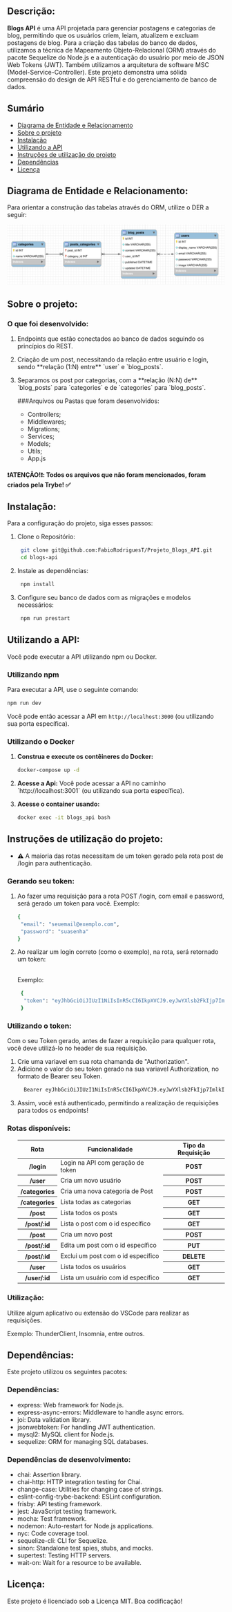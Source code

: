 ## Descrição:
**Blogs API** é uma API projetada para gerenciar postagens e categorias de blog, permitindo que os usuários criem, leiam, atualizem e excluam postagens de blog. 
Para a criação das tabelas do banco de dados, utilizamos a técnica de Mapeamento Objeto-Relacional (ORM) através do pacote Sequelize do Node.js e a autenticação do usuário por meio de JSON Web Tokens (JWT). 
Também utilizamos a arquitetura de software MSC (Model-Service-Controller). 
Este projeto demonstra uma sólida compreensão do design de API RESTful e do gerenciamento de banco de dados.


## Sumário
- [Diagrama de Entidade e Relacionamento](#Diagrama-de-Entidade-e-Relacionamento)
- [Sobre o projeto](#Sobre-o-projeto)
- [Instalação](#Instalação)
- [Utilizando a API](#Utilizando-a-API)
- [Instruções de utilização do projeto](#Instruções-de-utilização-do-projeto)
- [Dependências](#Dependências)
- [Licença](#Licença)



## Diagrama de Entidade e Relacionamento:
Para orientar a construção das tabelas através do ORM, utilize o DER a seguir:

 ![Diagrama de Entidade do Blogs-API](./blogs_api_database.png)

## Sobre o projeto:
### O que foi desenvolvido:
 <ol>  
  <li><p>Endpoints que estão conectados ao banco de dados seguindo os princípios do REST.</p></li>
 
  <li><p>Criação de um post, necessitando da relação entre usuário e login, sendo **relação (1:N) entre** `user` e `blog_posts`.</p></li>  
 
  <li><p>Separamos os post por categorias, com a **relação (N:N) de** `blog_posts` para `categories` e de `categories` para `blog_posts`.</p></li>
 
###Arquivos ou Pastas que foram desenvolvidos:
   <ul>
      <li>Controllers;</li>
      <li>Middlewares;</li>
      <li>Migrations;</li>
      <li>Services;</li>
      <li>Models;</li>
      <li>Utils;</li>
      <li>App.js</li>
   </ul>
   </p>
  </li>
 </ol>

#### :heavy_exclamation_mark:ATENÇÃO!:heavy_exclamation_mark:: Todos os arquivos que não foram mencionados, foram criados pela Trybe! :white_check_mark:

## Instalação:

Para a configuração do projeto, siga esses passos:

<ol>
 <li>
  <p>Clone o Repositório:</p>

  ```bash
   git clone git@github.com:FabioRodriguesT/Projeto_Blogs_API.git
   cd blogs-api
  ``` 
 </li>
 <li>
  <p>Instale as dependências:</p>
  
  ```bash
   npm install
   ``` 
 </li>
 <li>
  <p>
   Configure seu banco de dados com as migrações e modelos necessários:
  </p>
  
  ```bash
   npm run prestart
   ```
 </li> 
</ol>

## Utilizando a API:

Você pode executar a API utilizando npm ou Docker.

### Utilizando npm

Para executar a API, use o seguinte comando:

```bash
npm run dev
```
Você pode então acessar a API em `http://localhost:3000` (ou utilizando sua porta específica).

### Utilizando o Docker

<ol>
 <li>
  <p><strong>Construa e execute os contêineres do Docker:</strong></p>
  
   ```bash
   docker-compose up -d
   ```
 </li>
   
<li>
 <p>  
  <strong>Acesse a Api:</strong>  Você pode acessar a API no caminho `http://localhost:3001` (ou utilizando sua porta específica).
 </p>

 </li>

<li>
 <p>
  <strong>Acesse o container usando:</strong>  
 </p> 
 
   ```bash
   docker exec -it blogs_api bash
   ```
 </li>
</ol>

## Instruções de utilização do projeto:
- ⚠️ A maioria das rotas necessitam de um token gerado pela rota post de /login para authenticação.

### Gerando seu token:
<ol>
 <li> Ao fazer uma requisição para a rota POST /login, com email e password, será gerado um token para você. Exemplo:</li>

 ```bash
 {
  "email": "seuemail@exemplo.com",
  "password": "suasenha"
 }
 ```

<li> Ao realizar um login correto (como o exemplo), na rota, será retornado um token:</li>
   </br>
   <p>Exemplo:</p>

```bash
 {
  "token": "eyJhbGciOiJIUzI1NiIsInR5cCI6IkpXVCJ9.eyJwYXlsb2FkIjp7ImlkIjo1LCJkaXNwbGF5TmFtZSI6InVzdWFyaW8gZGUgdGVzdGUiLCJlbWFpbCI6InRlc3RlQGVtYWlsLmNvbSIsImltYWdlIjoibnVsbCJ9LCJpYXQiOjE2MjAyNDQxODcsImV4cCI6MTYyMDY3NjE4N30.Roc4byj6mYakYqd9LTCozU1hd9k_Vw5I WKGL4hcCVG8"
 }
 ```
</ol>

### Utilizando o token:
Com o seu Token gerado, antes de fazer a requisição para qualquer rota, você deve utilizá-lo no header de sua requisição.

<ol>
 <li>Crie uma variavel em sua rota chamanda de "Authorization".</li>
 <li>Adicione o valor do seu token gerado na sua variavel Authorization, no formato de Bearer seu Token.</li>
 
```bash
  Bearer eyJhbGciOiJIUzI1NiIsInR5cCI6IkpXVCJ9.eyJwYXlsb2FkIjp7ImlkIjo1LCJkaXNwbGF5TmFtZSI6InVzdWFyaW8gZGUgdGVzdGUiLCJlbWFpbCI6InRlc3RlQGVtYWlsLmNvbSIsImltYWdlIjoibnVsbCJ9LCJpYXQiOjE2MjAyNDQxODcsImV4cCI6MTYyMDY3NjE4N30.Roc4byj6mYakYqd9LTCozU1hd9k_Vw5IWKGL4hcCVG8
```
 <li>Assim, você está authenticado, permitindo a realização de requisições para todos os endpoints!</li>
</ol>

### Rotas disponíveis:
<ol>
 <table> 
  <thead>
   <th>Rota</th>
   <th>Funcionalidade</th>
   <th>Tipo da Requisição</th>
  </thead>
  <tbody>
   
   <tr>
    <th>/login</th>
    <td>Login na API com geração de token</td>
    <th>POST</th>
   </tr>
   
   <tr>
    <th>/user</th>
    <td>Cria um novo usuário</td>
    <th>POST</th>
   </tr>
   
   <tr>
    <th>/categories</th>
    <td>Cria uma nova categoria de Post</td>
    <th>POST</th>
   </tr>
  
   <tr>
    <th>/categories</th>
    <td>Lista todas as categorias</td>
    <th>GET</th>
   </tr>
  
   <tr>
    <th>/post</th>
    <td>Lista todos os posts</td>
    <th>GET</th>
   </tr> 
  
   <tr>
    <th>/post/:id</th>
    <td>Lista o post com o id específico</td>
    <th>GET</th>
   </tr>
  
   <tr>
    <th>/post</th>
    <td>Cria um novo post</td>
    <th>POST</th>
   </tr>
  
   <tr>
    <th>/post/:id</th>
    <td>Edita um post com o id específico</td>
    <th>PUT</th>
   </tr>
  
   <tr>
    <th>/post/:id</th>
    <td>Exclui um post com o id específico</td>
    <th>DELETE</th>
   </tr>
  
   <tr>
    <th>/user</th>
    <td>Lista todos os usuários</td>
    <th>GET</th>
   </tr>  
  
   <tr>
    <th>/user/:id</th>
    <td>Lista um usuário com id específico</td>
    <th>GET</th>
   </tr>
   
  </tbody>
 </table>
</ol>

### Utilização:

<p>Utilize algum aplicativo ou extensão do VSCode para realizar as requisições. </p>

<p> Exemplo: ThunderClient, Insomnia, entre outros.</p>

## Dependências:

Este projeto utilizou os seguintes pacotes:

### Dependências: ###
<ul> 
  <li>express: Web framework for Node.js.</li>
  <li>express-async-errors: Middleware to handle async errors.</li>
  <li>joi: Data validation library.</li>
  <li>jsonwebtoken: For handling JWT authentication.</li>
  <li>mysql2: MySQL client for Node.js.</li>
  <li>sequelize: ORM for managing SQL databases.</li> 
</ul>

### Dependências de desenvolvimento: ###
<ul>
  <li>chai: Assertion library.</li>
  <li>chai-http: HTTP integration testing for Chai.</li>
  <li>change-case: Utilities for changing case of strings.</li>
  <li>eslint-config-trybe-backend: ESLint configuration.</li>
  <li>frisby: API testing framework.</li>
  <li>jest: JavaScript testing framework.</li>
  <li>mocha: Test framework.</li>
  <li>nodemon: Auto-restart for Node.js applications.</li>
  <li>nyc: Code coverage tool.</li>
  <li>sequelize-cli: CLI for Sequelize.</li>
  <li>sinon: Standalone test spies, stubs, and mocks.</li>
  <li>supertest: Testing HTTP servers.</li>
  <li>wait-on: Wait for a resource to be available.</li>
</ul>

## Licença:

<p>Este projeto é licenciado sob a Licença MIT. Boa codificação!</p>



